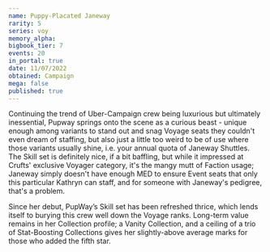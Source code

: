 ```yaml
---
name: Puppy-Placated Janeway
rarity: 5
series: voy
memory_alpha:
bigbook_tier: 7
events: 20
in_portal: true
date: 11/07/2022
obtained: Campaign
mega: false
published: true
---
```


Continuing the trend of Uber-Campaign crew being luxurious but ultimately inessential, Pupway springs onto the scene as a curious beast - unique enough among variants to stand out and snag Voyage seats they couldn't even dream of staffing, but also just a little too weird to be of use where those variants usually shine, i.e. your annual quota of Janeway Shuttles. The Skill set is definitely nice, if a bit baffling, but while it impressed at Crufts' exclusive Voyager category, it's the mangy mutt of Faction usage; Janeway simply doesn't have enough MED to ensure Event seats that only this particular Kathryn can staff, and for someone with Janeway's pedigree, that's a problem.

Since her debut, PupWay’s Skill set has been refreshed thrice, which lends itself to burying this crew well down the Voyage ranks. Long-term value remains in her Collection profile; a Vanity Collection, and a ceiling of a trio of Stat-Boosting Collections gives her slightly-above average marks for those who added the fifth star.
